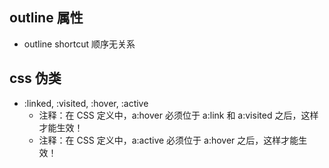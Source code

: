 ## outline 属性
- outline shortcut 顺序无关系
## css 伪类
- :linked, :visited, :hover, :active
  - 注释：在 CSS 定义中，a:hover 必须位于 a:link 和 a:visited 之后，这样才能生效！
  - 注释：在 CSS 定义中，a:active 必须位于 a:hover 之后，这样才能生效！
